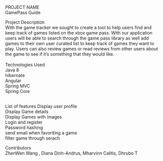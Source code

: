 PROJECT NAME <br />
GamePass Guide <br />

Project Description <br />
With the game tracker we sought to create a tool to help users find and keep track of games listed on the xbox game pass. With our application users will be able to search through the game pass library as well add games to their own user curated list to keep track of games they want to play. Users can also review games or read reviews from other users about the game to see if it’s something that they would like.
<br />
<br />
Technologies Used<br />
Java 8 <br />
hibernate <br />
Angular <br />
Spring MVC <br />
Spring Core <br />

<br />
List of features 
Display user profile <br />
Display Game details <br />
Display Games with images <br />
Login and register <br />
Password hashing <br />
send email when favoriting a game <br />
filter game through serach <br />


Contributors<br />
ZhenWen Wang , Diana Dinh-Andrus, Mharvinn Calitis,  Dhrubo T
